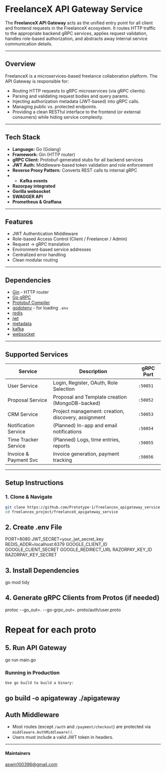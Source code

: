# FreelanceX API Gateway Service

The **FreelanceX API Gateway** acts as the unified entry point for all client and frontend requests in the FreelanceX ecosystem. It routes HTTP traffic to the appropriate backend gRPC services, applies request validation, handles role-based authorization, and abstracts away internal service communication details.

---

##  Overview

FreelanceX is a microservices-based freelance collaboration platform. The API Gateway is responsible for:

- Routing HTTP requests to gRPC microservices (via gRPC clients).
- Parsing and validating request bodies and query params.
- Injecting authorization metadata (JWT-based) into gRPC calls.
- Managing public vs. protected endpoints.
- Providing a clean RESTful interface to the frontend (or external consumers) while hiding service complexity.

---

##  Tech Stack

- **Language:** Go (Golang)
- **Framework:** Gin (HTTP router)
- **gRPC Client:** Protobuf-generated stubs for all backend services
- **JWT Auth:** Middleware-based token validation and role enforcement
- **Reverse Proxy Pattern:** Converts REST calls to internal gRPC
- - **Kafka events**
- **Razorpay integrated**
- **Gorilla websocket**
- **SWAGGER API**
- **Prometheus & Graffana**

---

##  Features

- JWT Authentication Middleware
- Role-based Access Control (Client / Freelancer / Admin)
- Request → gRPC translation
- Environment-based service addresses
- Centralized error handling
- Clean modular routing

---

##  Dependencies

- [Gin](https://github.com/gin-gonic/gin) - HTTP router
- [Go gRPC](https://grpc.io/docs/languages/go/)
- [Protobuf Compiler](https://grpc.io/docs/protoc-installation/)
- [godotenv](https://github.com/joho/godotenv) - for loading `.env`
- [redis](github.com/redis/go-redis/v9)
- [jwt](github.com/golang-jwt/jwt/v4)
- [metadata](cloud.google.com/go/compute/metadata)
- [kafka](github.com/Shopify/sarama)
- [websocket](github.com/gorilla/websocket)

---

##  Supported Services

| Service                 | Description                                            | gRPC Port |
|------------------------|--------------------------------------------------------|-----------|
| User Service           | Login, Register, OAuth, Role Selection                 | `:50051`  |
| Proposal Service       | Proposal and Template creation (MongoDB-backed)        | `:50052`  |
| CRM Service            | Project management: creation, discovery, assignment    | `:50053`  |
| Notification Service   | (Planned) In-app and email notifications               | `:50054`  |
| Time Tracker Service   | (Planned) Logs, time entries, reports                  | `:50055` |
| Invoice & Payment Svc  | Invoice generation, payment tracking                   | `:50056`  |

---

##  Setup Instructions

### 1. Clone & Navigate

```bash
git clone https://github.com/Prototype-1/freelancex_apigateway_service.git
cd freelancex_project/freelanceX_apigateway_service
```

## 2. Create .env File

PORT=8080
JWT_SECRET=your_jwt_secret_key
REDIS_ADDR=localhost:6379
GOOGLE_CLIENT_ID
GOOGLE_CLIENT_SECRET
GOOGLE_REDIRECT_URL
RAZORPAY_KEY_ID
RAZORPAY_KEY_SECRET

##  3. Install Dependencies

go mod tidy

## 4. Generate gRPC Clients from Protos (if needed)

protoc --go_out=. --go-grpc_out=. proto/auth/user.proto
# Repeat for each proto

## 5. Run API Gateway

go run main.go

### Running in Production

    Use go build to build a binary:

go build -o apigateway
./apigateway
---

##  Auth Middleware

- Most routes (except `/auth` and `/payment/checkout`) are protected via `middleware.AuthMiddleware()`.
- Users must include a valid JWT token in headers.

---

#### Maintainers

aswin100396@gmail.com
